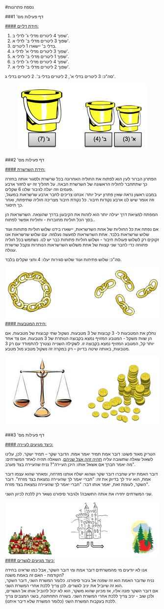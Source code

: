 #נספח פתרונות

###דף פעילות מס' 1

<u>
#### חידת דליים:
</u>

1. שפוך 4 ליטרים מדלי ג' לדלי ב'.   
2. שפוך 3 ליטרים מדלי ב' לדלי א'.   
3. בדלי ב' יישארו 1 ליטרים.   
4. שפוך 3 ליטרים מדלי א' לדלי ג'.   
5. שפוך 1 ליטרים מדלי ב' לדלי א'.   
6. שפוך 4 ליטרים מדלי ג' לדלי ב'.   
7. שפוך 2 ליטרים מדלי ב' לדלי א'.  

סה"כ: 3 ליטרים בדלי א', 2 ליטרים בדלי ב'. 2 ליטרים בדלי ג'. 

<div id="container" align="center">
  <img class="img-responsive" src="img04.png" title=""/>
</div>


###דף פעילות מס' 2

<u>
#### חידת השרשרת:
</u>

הפתרון הברור לעין הוא לפתוח את החוליה האחרונה בכל שרשרת ולסגור אותה בחזרה כך שתתחבר לחוליה הראשונה של השרשרת הבאה. על תהליך זה יש לחזור ארבע פעמים וזה יעלה לגיבור שלנו 6 שקלים.   
במבט ראשון נראה שאין פתרון יעיל יותר: אנחנו צריכים לחבר ארבע שרשראות במעגל, וזה אומר שיש לנו ארבע נקודות חיבור. כל נקודת חיבור מצריכה חוליה שתיפתח, ואחר כך תיסגר.

המפתח למציאת דרך יעילה יותר הוא לזהות את הקיבעון בדרך שהוצאה. השרשראות הן בסך הכל חוליות מחוברות -  וחוליות אפשר לפתוח..

אם נפתח את כל החוליות של אחת השרשראות, יישארו בידנו שלוש חוליות פתוחות ועוד שלוש שרשראות בלבד. אחת השרשראות למעשה נעלמה. עם שלוש שרשראות אנו זקוקים רק לשלוש פעולות חיבור - ושלוש חוליות פתוחות כבר יש לנו. נשתמש בכל חוליה פתוחה כדי לחבר שני קצוות של אחת משלוש השרשראות הנותרות ונקבל שרשרת עגולה.

סה"כ: שלוש פתיחות ועוד שלוש סגירות יעלו: 4 וחצי שקלים בלבד.

<div id="container" align="center">
  <img class="img-responsive" src="img05.png" title=""/>
</div>

<u>
#### חידת המטבעות:
</u>

נחלק את המטבעות ל- 3 קבוצות של 3 מטבעות. נשקול שתי קבוצות של מטבעות. אם הן שוות
משקל - המטבע המזויף נמצא בקבוצה הנותרת של 3 מטבעות. אם צד אחד יותר קל, המטבע המזויף נמצא בקבוצה זו.   לשקילה השנייה נצטרך להתמודד עם רק 3 מטבעות, באותה שיטה בדיוק – רק במקרה זה נשקול מטבע מול מטבע.

<div id="container" align="center">
  <img class="img-responsive" src="img06.png" title=""/>
</div>


###דף פעילות מס' 3

<u>
#### כיצד מגיעים לעיירה:
</u>

הטריק מאוד פשוט: דובר אמת תמיד יאמר אמת. הדובר שקר – תמיד ישקר. לכן, עלינו לשאול שאלה
שתשובה עליה <u>תהיה זהה אצל שניהם</u>. השאלה תהיה לאחד המשרתים: "מה יאמר חברך אם אשאל אותו: היכן העיירה"? נניח שהעיירה בצד מערב.

דובר האמת יודע שחברו דובר שקר ושהוא ישלח אותנו מזרחה, ומאחר שהוא עצמו דובר אמת, הוא יגיד לך בדיוק את זה: "חברי יאמר לך שהעיירה נמצאת בצד מזרח". דובר השקר, לעומת זאת, יאמר אותו דבר: "חברי יאמר לך שהעיירה נמצאת בצד מזרח".

שני המשרתים יחזירו את אותה התשובה! ולגיבור סיפורנו נשאר רק ללכת לכיוון השני.

<div id="container" align="center">
  <img class="img-responsive" src="img07.png" title=""/>
</div>

<u>
#### כיצד מגיעים לגשרים:
</u>

 אנו לא יודעים מי מהמשרתים דובר אמת ומי דובר השקר, אבל כמו שראינו בחידה הקודמת - האם זה באמת משנה?      
 נניח שדובר האמת הוא זה שפנה אל גיבור סיפורנו. כלומר המשרת השני, דובר השקר, הוא זה שיוביל את יניב לגשרים. לכן צריך ללכת אחרי המשרת השני.   
 אם דובר השקר פונה אליו, אז מכיוון שהוא משקר, הוא לא יכול להוביל אותו אל הגשרים, ולכן שוב - יניב צריך ללכת אחרי המשרת השני.
בשורה התחתונה, בשני המצבים צריך ללכת בעקבות המשרת השני (כלומר המשרת שלא דיבר איתנו).